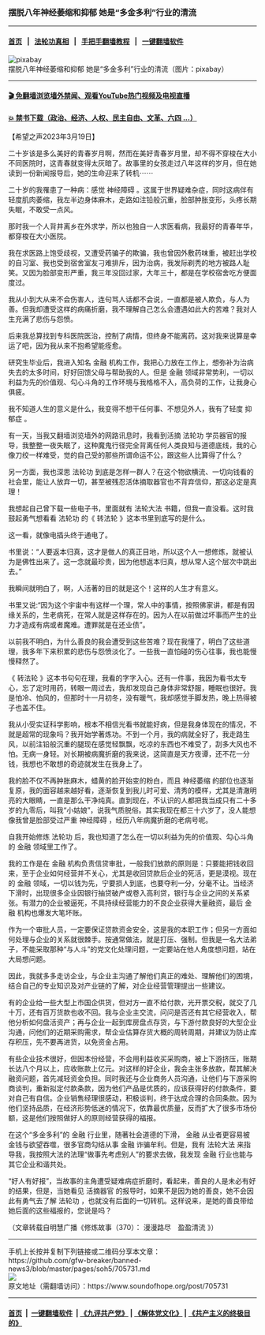 ### 摆脱八年神经萎缩和抑郁  她是“多金多利”行业的清流
------------------------

#### [首页](https://github.com/gfw-breaker/banned-news3/blob/master/README.md) &nbsp;&nbsp;|&nbsp;&nbsp; [法轮功真相](https://github.com/begood0513/basic/blob/master/README.md)  &nbsp;&nbsp;|&nbsp;&nbsp; [手把手翻墙教程](https://github.com/gfw-breaker/guides/wiki)  &nbsp;&nbsp;|&nbsp;&nbsp; [一键翻墙软件](https://github.com/gfw-breaker/nogfw/blob/master/README.md)  



<div><img alt="pixabay" src="https://img.soundofhope.org/2023-03/forest-1256839__480-1679256922816.jpg"/>
<br/><figcaption class="caption">
 摆脱八年神经萎缩和抑郁  她是“多金多利”行业的清流（图片：pixabay）
</figcaption></div><hr/>

#### [ 🎬  免翻墙浏览墙外禁闻、观看YouTube热门视频及电视直播](https://github.com/gfw-breaker/HelloWorld)

#### [ 💥  禁书下载（政治、经济、人权、民主自由、文革、六四 ...）](https://github.com/gfw-breaker/books/blob/master/README.md)

<div><div class="Content__Wrapper sc-1bvya0-0 elmmKw article_body" data-checkusr="" itemprop="articleBody">
 <div id="post_place_1">
 </div>
 <p class="meta-top">
  <span class="meta">
   【希望之声2023年3月19日】
  </span>
 </p>
 <p class="Normal1" style="margin-top:12px;margin-bottom:12px">
  二十岁该是多么美好的青春岁月啊，然而在美好青春岁月里，却不得不穿梭在大小不同医院时，这青春就变得太灰暗了。故事里的女孩走过八年这样的岁月，但在她读到一份新闻报导后，她的生命迎来了转机⋯⋯
 </p>
 <p>
  二十岁的我罹患了一种病：感觉
  <ok href="/term/850661">
   神经障碍
  </ok>
  。这属于世界疑难杂症，同时这病伴有轻度肌肉萎缩，我左半边身体麻木，走路如注铅般沉重，脸部肿胀变形，头疼长期失眠，不敢受一点风。
 </p>
 <p>
  那时我一个人背井离乡在外求学，所以也独自一人求医看病，我最好的青春年华，都穿梭在大小医院。
 </p>
 <p>
  我在求医路上饱受歧视，又遭受药骗子的欺骗，我也曾因外敷药味重，被赶出学校的自习室、我也受到宿舍室友刁难排斥，因为治病，我发际剃秃的地方被路人耻笑。又因为脸部变形严重，我三年没回过家，大年三十，都是在学校宿舍吃方便面度过。
 </p>
 <p>
  我从小到大从来不会伤害人，连句骂人话都不会说，一直都是被人欺负，与人为善。但我却遭受这样的病痛折磨，我不理解自己怎么会遭遇如此大的苦难？我对人生充满了悲伤与怨愤。
 </p>
 <p>
  后来我总算找到专科医院医治，控制了病情，但终身不能离药。这对我来说算是幸运了吧，因为我从来不抱希望能痊愈。
 </p>
 <p>
  研究生毕业后，我进入知名
  <ok href="/term/3667">
   金融
  </ok>
  机构工作，我把心力放在工作上，想弥补为治病失去的太多时间，好好回馈父母与帮助我的人。但是
  <ok href="/term/3667">
   金融
  </ok>
  领域非常势利，一切以利益为先的价值观、勾心斗角的工作环境与我格格不入，高负荷的工作，让我身心俱疲。
 </p>
 <p>
  我不知道人生的意义是什么，我变得不想干任何事、不想见外人，我有了轻度
  <ok href="/term/17974">
   抑郁症
  </ok>
  。
 </p>
 <p>
  有一天，当我又翻墙浏览墙外的网路讯息时，我看到活摘
  <ok href="/term/968">
   法轮功
  </ok>
  学员器官的报导，我整整一夜失眠了，这种魔鬼行径完全背离任何人类良知与道德底线，我的心像刀绞一样难受，觉的自己受的那些所谓命运不公，跟这些人比算得了什么？
 </p>
 <p>
  另一方面，我也深思
  <ok href="/term/968">
   法轮功
  </ok>
  到底是怎样一群人？在这个物欲横流、一切向钱看的社会里，能让人放弃一切，甚至被残忍活体摘取器官也不背弃信仰，那这必定是真理！
 </p>
 <p>
  我想起自己曾下载一些电子书，里面就有
  <ok href="/term/8055">
   法轮大法
  </ok>
  书籍，但我一直没看。这时我鼓起勇气想看看
  <ok href="/term/968">
   法轮功
  </ok>
  的《
  <ok href="/term/4799">
   转法轮
  </ok>
  》这本书里到底写的是什么。
 </p>
 <p>
  这一看，就像电插头终于通电了。
 </p>
 <p>
  书里说：“人要返本归真，这才是做人的真正目地，所以这个人一想修炼，就被认为是佛性出来了。这一念就最珍贵，因为他想返本归真，想从常人这个层次中跳出去。”
 </p>
 <p>
  我瞬间就明白了，啊，人活著的目的就是这个！这样的人生才有意义。
 </p>
 <p>
  书里又说:“因为这个宇宙中有这样一个理，常人中的事情，按照佛家讲，都是有因缘关系的，生老病死，在常人就是这样存在的。因为人在以前做过坏事而产生的业力才造成有病或者魔难。遭罪就是在还业债”。
 </p>
 <p>
  以前我不明白，为什么善良的我会遭受到这些苦难？现在我懂了，明白了这些道理，我多年下来积累的悲伤与怨愤淡化了。一些我一直怕碰的伤心往事，我也能慢慢释然了。
 </p>
 <p>
  《
  <ok href="/term/4799">
   转法轮
  </ok>
  》这本书句句在理，我看的字字入心。还有一件事，我因为看书太专心，忘了定时用药，转眼一周过去，我却发现自己身体非常舒服，睡眠也很好。我是怕冷、怕风的，但那时十一月初冬，没有暖气，我却感觉手脚发热，晚上热得被子也盖不住。
 </p>
 <p>
  我从小受实证科学影响，根本不相信光看书就能好病，但是我身体现在的情况，不就是超常的现象吗？我开始学著炼功。不到一个月，我的病就全好了，我走路生风，以前注铅般沉重的腿现在感觉轻飘飘，吃凉的东西也不难受了，刮多大风也不怕。无病一身轻。对长期被病魔折磨的我来说，这简直是天方夜谭，还不花一分钱，我想也不敢想的奇迹就发生在我身上了。
 </p>
 <p>
  我的脸不仅不再肿胀麻木，蜡黄的脸开始变的粉白，而且
  <ok href="/term/850664">
   神经萎缩
  </ok>
  的部位也逐渐复原，我的面容越来越好看，逐渐恢复到我儿时可爱、清秀的模样，尤其是清澈明亮的大眼睛，一直是那么干净纯真。直到现在，不认识的人都把我当成只有二十多岁的九零后，叫我“小姑娘”，说我气质脱俗。其实我现在都三十六岁了，没人能想像我曾是脸部受过严重
  <ok href="/term/850661">
   神经障碍
  </ok>
  ，经历八年病魔折磨的老病号呢。
 </p>
 <p>
  自我开始修炼
  <ok href="/term/968">
   法轮功
  </ok>
  后，我也知道了怎么在一切以利益为先的价值观、勾心斗角的
  <ok href="/term/3667">
   金融
  </ok>
  领域里工作了。
 </p>
 <p>
  我的工作是在
  <ok href="/term/3667">
   金融
  </ok>
  机构负责信贷审批，一般我们放款的原则是：只要能把钱收回来，至于企业如何经营并不关心，尤其是收回贷款后企业的死活，更是漠视。现在的
  <ok href="/term/3667">
   金融
  </ok>
  领域，一切以钱为先，宁要损人到底，也要夺利一分，分毫不让。当经济下滑时，出现很多企业因银行抽贷破产或卷入高利贷，银行与企业之间的关系紧张。有潜力的企业被逼死，不具持续经营能力的不良企业获得大量融资，最后
  <ok href="/term/3667">
   金融
  </ok>
  机构也爆发大笔坏账。
 </p>
 <p>
  作为一个审批人员，一定要保证贷款资金安全，这是我的本职工作；但另一方面如何处理与企业的关系就很棘手。按通常做法，就是打压、强制。但我是一名大法弟子，不能采取那种“与人斗”的党文化处理问题，一定要站在他人角度想问题，站在大局想问题。
 </p>
 <p>
  因此，我就多多走访企业，与企业主沟通了解他们真正的难处、理解他们的困境，结合自己的专业知识及对产业链的了解，对企业经营管理提出一些建议。
 </p>
 <p>
  有的企业给一些大型上市国企供货，但对方一直不给付款，光开票交税，就交了几十万，还有百万货款也收不回。我与企业主交流，问问是否还有其它经营收入，帮他分析如何盘活资产；再与企业一起到库房盘点存货，与下游付款良好的大型企业沟通，问他们的近期采购需求，帮企业估算存货大概的周转周期，并建议为防止库存积压，先不要再进货，以免资金占用。
 </p>
 <p>
  有些企业技术很好，但因本份经营，不会用利益收买采购商，被上下游挤压，账期长达八个月以上，应收账款上亿元。对这样的好企业，我会主张多放款，帮其解决融资问题，首先减轻资金负担。同时我还与企业商务人员沟通，让他们与下游采购商谈判，重新拟定付款条款，因为他们产品是优质的，应该获得好的付款条件，要对自己有自信。企业销售经理很感动，积极谈判，终于达成合理的合同条款。因为他们坚持品质，在经济形势低迷的情况下，依靠最优质量，反而扩大了很多市场份额，这是他们按照做好人的原则经营获得的福报。
 </p>
 <p>
  在这个“多金多利”的
  <ok href="/term/3667">
   金融
  </ok>
  行业里，随著社会道德的下滑，
  <ok href="/term/3667">
   金融
  </ok>
  从业者更容易被金钱与欲望吞噬，很多官商勾结从事
  <ok href="/term/3667">
   金融
  </ok>
  诈骗牟利。但是，我有
  <ok href="/term/8055">
   法轮大法
  </ok>
  来指导我，我按照大法的法理“做事先考虑别人”的要求去做，我发现
  <ok href="/term/3667">
   金融
  </ok>
  行业也能与其它企业和谐共处。
 </p>
 <p>
  “好人有好报”，当故事的主角遭受疑难病症折磨时，看起来，善良的人是未必有好的结果，但是，当她看见
  <ok href="/term/2188">
   活摘器官
  </ok>
  的报导时，如果不是因为她的善良，她不会因此有勇气去了解
  <ok href="/term/968">
   法轮功
  </ok>
  ，也就没有后面的一切转机。这样说来，是她的善良带给她后面的这些福报的，您说是吗？
 </p>
 <p>
  （文章转载自明慧广播《修炼故事（370）：
  <ok href="https://www.mhradio.org/showprogram/15888.html">
   漫漫路尽　盈盈清流
  </ok>
  》）
 </p>
</div>
</div>
<hr/>
手机上长按并复制下列链接或二维码分享本文章：<br/>
https://github.com/gfw-breaker/banned-news3/blob/master/pages/soh5/705731.md <br/>
<a href='https://github.com/gfw-breaker/banned-news3/blob/master/pages/soh5/705731.md'><img src='https://github.com/gfw-breaker/banned-news3/blob/master/pages/soh5/705731.md.png'/></a> <br/>
原文地址（需翻墙访问）：https://www.soundofhope.org/post/705731


------------------------
#### [首页](https://github.com/gfw-breaker/banned-news3/blob/master/README.md) &nbsp;|&nbsp; [一键翻墙软件](https://github.com/gfw-breaker/nogfw/blob/master/README.md) &nbsp;| [《九评共产党》](https://github.com/gfw-breaker/9ping.md/blob/master/README.md#九评之一评共产党是什么) | [《解体党文化》](https://github.com/gfw-breaker/jtdwh.md/blob/master/README.md) | [《共产主义的终极目的》](https://github.com/gfw-breaker/gczydzjmd.md/blob/master/README.md)


<img src='http://gfw-breaker.win/banned-news3/pages/soh5/705731.md' width='0px' height='0px'/>